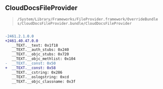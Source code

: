 ## CloudDocsFileProvider

> `/System/Library/Frameworks/FileProvider.framework/OverrideBundles/CloudDocsFileProvider.bundle/CloudDocsFileProvider`

```diff

-2461.2.1.0.0
+2461.40.47.0.0
   __TEXT.__text: 0x1f18
   __TEXT.__auth_stubs: 0x240
   __TEXT.__objc_stubs: 0x720
   __TEXT.__objc_methlist: 0x104
-  __TEXT.__const: 0x50
+  __TEXT.__const: 0x58
   __TEXT.__cstring: 0x286
   __TEXT.__oslogstring: 0xcd
   __TEXT.__objc_classname: 0x3f

```
